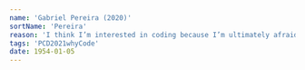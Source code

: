 ```yaml
---
name: 'Gabriel Pereira (2020)'
sortName: 'Pereira'
reason: 'I think I’m interested in coding because I’m ultimately afraid of it. It is undeniable what it can do, how it can build worlds, break things, and change realities on a large scale. That potential is there, and I (as anyone), am accountable to it, and to building it into something that supports and advances human rights, and social/economic justice'
tags: 'PCD2021whyCode'
date: 1954-01-05
---
```

